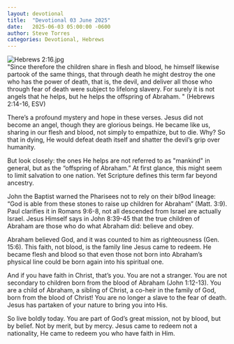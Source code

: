 ```yaml
---
layout: devotional
title:  "Devotional 03 June 2025"
date:   2025-06-03 05:00:00 -0600
author: Steve Torres
categories: Devotional, Hebrews
---
```

<img src="https://sitemedia.esteeb.com/file/esteebcomsitemedia/devotional_images/Hebrews/Heb-2_16.jpg?raw=true" alt="Hebrews 2:16.jpg" style="max-width: 100%; height: auto;">

<div class="scripture">
  "Since therefore the children share in flesh and blood, he himself likewise partook of the same things, that through death he might destroy the one who has the power of death, that is, the devil, and deliver all those who through fear of death were subject to lifelong slavery. For surely it is not angels that he helps, but he helps the offspring of Abraham. " (Hebrews 2:14-16, ESV)
</div>

There’s a profound mystery and hope in these verses. Jesus did not become an angel, though they are glorious beings. He became like us, sharing in our flesh and blood, not simply to empathize, but to die. Why? So that in dying, He would defeat death itself and shatter the devil’s grip over humanity.

But look closely: the ones He helps are not referred to as "mankind" in general, but as the “offspring of Abraham.” At first glance, this might seem to limit salvation to one nation. Yet Scripture defines this term far beyond ancestry.

John the Baptist warned the Pharisees not to rely on their bl9od lineage: “God is able from these stones to raise up children for Abraham” (Matt. 3:9). Paul clarifies it in Romans 9:6-8, not all descended from Israel are actually Israel. Jesus Himself says in John 8:39-45 that the true children of Abraham are those who do what Abraham did: believe and obey.

Abraham believed God, and it was counted to him as righteousness (Gen. 15:6). This faith, not blood, is the family line Jesus came to redeem. He became flesh and blood so that even those not born into Abraham’s physical line could be born again into his spiritual one.

And if you have faith in Christ, that’s you. You are not a stranger. You are not secondary to children born from the blood of Abraham (John 1:12-13).  You are a child of Abraham, a sibling of Christ, a co-heir in the family of God, born from the blood of Christ! You are no longer a slave to the fear of death. Jesus has partaken of your nature to bring you into His.

So live boldly today. You are part of God’s great mission, not by blood, but by belief. Not by merit, but by mercy. Jesus came to redeem not a nationality, He came to redeem you who have faith in Him.
